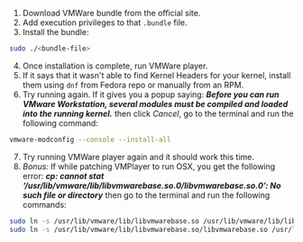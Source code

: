 1. Download VMWare bundle from the official site.
2. Add execution privileges to that `.bundle` file.
3. Install the bundle:
```bash
sudo ./<bundle-file>
```
4. Once installation is complete, run VMWare player.
5. If it says that it wasn't able to find Kernel Headers for your kernel, install them using `dnf` from Fedora repo or manually from an RPM.
6. Try running again. If it gives you a popup saying: ***Before you can run VMware Workstation, several modules must be compiled and loaded into the running kernel.*** then click *Cancel*, go to the terminal and run the following command: 
```bash
vmware-modconfig --console --install-all
```
7. Try running VMWare player again and it should work this time.
8. *Bonus:*
If while patching VMPlayer to run OSX, you get the following error: ***cp: cannot stat ‘/usr/lib/vmware/lib/libvmwarebase.so.0/libvmwarebase.so.0’: No such file or directory*** then go to the terminal and run the following commands:
```bash
sudo ln -s /usr/lib/vmware/lib/libvmwarebase.so /usr/lib/vmware/lib/libvmwarebase.so.0
sudo ln -s /usr/lib/vmware/lib/libvmwarebase.so/libvmwarebase.so /usr/lib/vmware/lib/libvmwarebase.so/libvmwarebase.so.0
```
